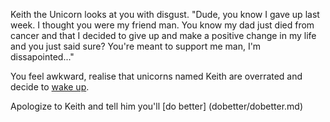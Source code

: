 Keith the Unicorn looks at you with disgust. "Dude, you know I gave up last week. I thought you were my friend man. You
know my dad just died from cancer and that I decided to give up and make a positive change in my life and you just said
sure? You're meant to support me man, I'm dissapointed..."

You feel awkward, realise that unicorns named Keith are overrated and decide to [wake up](../existence/existence.md).

Apologize to Keith and tell him you'll [do better] (dobetter/dobetter.md)
